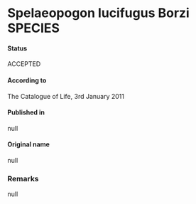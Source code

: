 # Spelaeopogon lucifugus Borzi SPECIES

#### Status
ACCEPTED

#### According to
The Catalogue of Life, 3rd January 2011

#### Published in
null

#### Original name
null

### Remarks
null